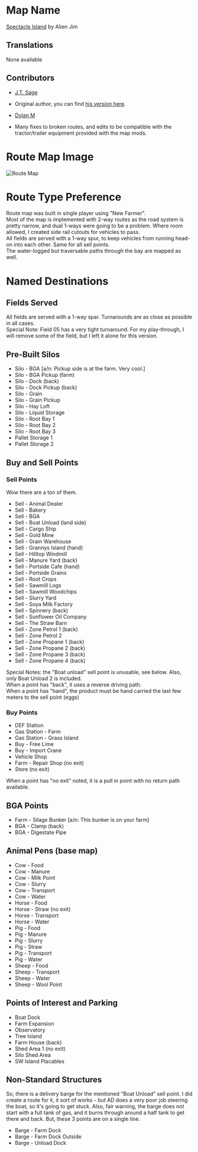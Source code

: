# Map Name
[Spectacle Island](https://www.farming-simulator.com/mod.php?lang=en&country=us&mod_id=206540&title=fs2019)
by Alien Jim

## Translations
None available

## Contributors
 * [J.T. Sage](https://github.com/jtsage)
- Original author, you can find [his version here](https://github.com/jtsage/FS19_AutoDrive_Courses).  
 * [Dylan M](https://github.com/Dylan-M)
- Many fixes to broken routes, and edits to be compatible with the tractor/trailer equipment provided with the map mods.  

# Route Map Image
![Route Map](Map.png)

# Route Type Preference
Route map was built in single player using "New Farmer".  
Most of the map is implemented with 2-way routes as the road system is pretty narrow, and dual 1-ways were going to be a problem.  Where room allowed, I created side rail cutouts for vehicles to pass.  
All fields are served with a 1-way spur, to keep vehicles from running head-on into each other.  Same for all sell points.  
The water-logged but traversable paths through the bay are mapped as well.

# Named Destinations

## Fields Served
All fields are served with a 1-way spar.  Turnarounds are as close as possible in all cases.  
Special Note: Field 05 has a very tight turnaround. For my play-through, I will remove some of the field, but I left it alone for this version.

## Pre-Built Silos
 * Silo - BGA [a/n: Pickup side is at the farm. Very cool.]
 * Silo - BGA Pickup (farm)
 * Silo - Dock (back)
 * Silo - Dock Pickup (back)
 * Silo - Grain
 * Silo - Grain Pickup
 * Silo - Hay Loft
 * Silo - Liquid Storage
 * Silo - Root Bay 1
 * Silo - Root Bay 2
 * Silo - Root Bay 3
 * Pallet Storage 1
 * Pallet Storage 2

## Buy and Sell Points

### Sell Points
Wow there are a ton of them.  
 * Sell - Animal Dealer
 * Sell - Bakery
 * Sell - BGA
 * Sell - Boat Unload (land side)
 * Sell - Cargo Ship
 * Sell - Gold Mine
 * Sell - Grain Warehouse
 * Sell - Grannys Island (hand)
 * Sell - Hilltop Windmill
 * Sell - Manure Yard (back)
 * Sell - Portside Cafe (hand)
 * Sell - Portside Grains
 * Sell - Root Crops
 * Sell - Sawmill Logs
 * Sell - Sawmill Woodchips
 * Sell - Slurry Yard
 * Sell - Soya Milk Factory
 * Sell - Spinnery (back)
 * Sell - Sunflower Oil Company
 * Sell - The Straw Barn
 * Sell - Zone Petrol 1 (back)
 * Sell - Zone Petrol 2
 * Sell - Zone Propane 1 (back)
 * Sell - Zone Propane 2 (back)
 * Sell - Zone Propane 3 (back)
 * Sell - Zone Propane 4 (back)

Special Notes: the "Boat unload" sell point is unusable, see below. Also, only Boat Unload 2 is included.  
When a point has "back", it uses a reverse driving path.  
When a point has "hand", the product must be hand carried the last few meters to the sell point (eggs)

### Buy Points
 * DEF Station
 * Gas Station - Farm
 * Gas Station - Grass Island
 * Buy - Free Lime
 * Buy - Import Crane
 * Vehicle Shop
 * Farm - Repair Shop (no exit)
 * Store (no exit)

When a point has "no exit" noted, it is a pull in point with no return path available.

## BGA Points
 * Farm - Silage Bunker [a/n: This bunker is on your farm]
 * BGA - Clamp (back)
 * BGA - Digestate Pipe
 
## Animal Pens (base map)
 * Cow - Food
 * Cow - Manure
 * Cow - Milk Point
 * Cow - Slurry
 * Cow - Transport
 * Cow - Water
 * Horse - Food
 * Horse - Straw (no exit)
 * Horse - Transport
 * Horse - Water
 * Pig - Food
 * Pig - Manure
 * Pig - Slurry
 * Pig - Straw
 * Pig - Transport
 * Pig - Water
 * Sheep - Food
 * Sheep - Transport
 * Sheep - Water
 * Sheep - Wool Point

## Points of Interest and Parking
 * Boat Dock
 * Farm Expansion
 * Observatory
 * Tree Island
 * Farm House (back)
 * Shed Area 1 (no exit)
 * Silo Shed Area
 * SW Island Placables

## Non-Standard Structures
So, there is a delivery barge for the mentioned "Boat Unload" sell point.  I did create a route for it, it sort of works - but AD does a very poor job steering the boat, so it's going to get stuck.  Also, fair warning, the barge does  not start with a full tank of gas, and it burns through around a half tank to get there and back.  But, these 3 points are on a single line.

 * Barge - Farm Dock
 * Barge - Farm Dock Outside
 * Barge - Unload Dock
